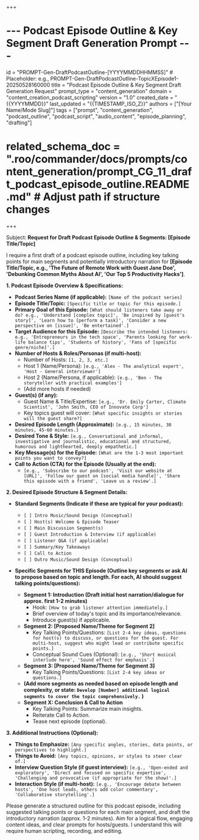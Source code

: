 +++
# --- Podcast Episode Outline & Key Segment Draft Generation Prompt ---
id = "PROMPT-Gen-DraftPodcastOutline-[YYYYMMDDHHMMSS]" # Placeholder: e.g., PROMPT-Gen-DraftPodcastOutline-TopicXEpisode1-20250528160000
title = "Podcast Episode Outline & Key Segment Draft Generation Request"
prompt_type = "content_generation"
domain = "content_creation_podcast_scripting"
version = "1.0"
created_date = "{{YYYYMMDD}}"
last_updated = "{{TIMESTAMP_ISO_Z}}"
authors = ["[Your Name/Mode Slug]"]
tags = ["prompt", "content_generation", "podcast_outline", "podcast_script", "audio_content", "episode_planning", "drafting"]
# related_schema_doc = ".roo/commander/docs/prompts/content_generation/prompt_CG_11_draft_podcast_episode_outline.README.md" # Adjust path if structure changes
+++

Subject: **Request for Draft Podcast Episode Outline & Segments: [Episode Title/Topic]**

I require a first draft of a podcast episode outline, including key talking points for main segments and potentially introductory narration for **[Episode Title/Topic, e.g., 'The Future of Remote Work with Guest Jane Doe', 'Debunking Common Myths About AI', 'Our Top 5 Productivity Hacks']**.

**1. Podcast Episode Overview & Specifications:**

*   **Podcast Series Name (if applicable):** `[Name of the podcast series]`
*   **Episode Title/Topic:** `[Specific title or topic for this episode.]`
*   **Primary Goal of this Episode:** `[What should listeners take away or do? e.g., 'Understand [complex topic]', 'Be inspired by [guest's story]', 'Learn how to [perform a task]', 'Consider a new perspective on [issue]', 'Be entertained'.]`
*   **Target Audience for this Episode:** `[Describe the intended listeners: e.g., 'Entrepreneurs in the tech space', 'Parents looking for work-life balance tips', 'Students of history', 'Fans of [specific genre/niche]'.]`
*   **Number of Hosts & Roles/Personas (if multi-host):**
    *   Number of Hosts: `[1, 2, 3, etc.]`
    *   Host 1 (Name/Persona): `[e.g., 'Alex - The analytical expert', 'Host - General interviewer']`
    *   Host 2 (Name/Persona, if applicable): `[e.g., 'Ben - The storyteller with practical examples']`
    *   (Add more hosts if needed)
*   **Guest(s) (if any):**
    *   Guest Name & Title/Expertise: `[e.g., 'Dr. Emily Carter, Climate Scientist', 'John Smith, CEO of Innovate Corp']`
    *   Key topics guest will cover: `[What specific insights or stories will the guest share?]`
*   **Desired Episode Length (Approximate):** `[e.g., 15 minutes, 30 minutes, 45-60 minutes.]`
*   **Desired Tone & Style:** `[e.g., Conversational and informal, investigative and journalistic, educational and structured, humorous and lighthearted, deeply empathetic.]`
*   **Key Message(s) for the Episode:** `[What are the 1-3 most important points you want to convey?]`
*   **Call to Action (CTA) for the Episode (Usually at the end):**
    *   `[e.g., 'Subscribe to our podcast', 'Visit our website at [URL]', 'Follow our guest on [social media handle]', 'Share this episode with a friend', 'Leave us a review'.]`

**2. Desired Episode Structure & Segment Details:**

*   **Standard Segments (Indicate if these are typical for your podcast):**
    *   `[ ] Intro Music/Sound Design (Conceptual)`
    *   `[ ] Host(s) Welcome & Episode Teaser`
    *   `[ ] Main Discussion Segment(s)`
    *   `[ ] Guest Introduction & Interview (if applicable)`
    *   `[ ] Listener Q&A (if applicable)`
    *   `[ ] Summary/Key Takeaways`
    *   `[ ] Call to Action`
    *   `[ ] Outro Music/Sound Design (Conceptual)`

*   **Specific Segments for THIS Episode (Outline key segments or ask AI to propose based on topic and length. For each, AI should suggest talking points/questions):**
    *   **Segment 1: Introduction (Draft initial host narration/dialogue for approx. first 1-2 minutes)**
        *   Hook: `[How to grab listener attention immediately.]`
        *   Brief overview of today's topic and its importance/relevance.
        *   Introduce guest(s) if applicable.
    *   **Segment 2: [Proposed Name/Theme for Segment 2]**
        *   Key Talking Points/Questions: `[List 2-4 key ideas, questions for host(s) to discuss, or questions for the guest. For multi-host, suggest who might lead or contribute specific points.]`
        *   Conceptual Sound Cues (Optional): `[e.g., 'Short musical interlude here', 'Sound effect for emphasis'.]`
    *   **Segment 3: [Proposed Name/Theme for Segment 3]**
        *   Key Talking Points/Questions: `[List 2-4 key ideas or questions.]`
    *   **(Add more segments as needed based on episode length and complexity, or state: `Develop [Number] additional logical segments to cover the topic comprehensively.` )**
    *   **Segment X: Conclusion & Call to Action**
        *   Key Talking Points: Summarize main insights.
        *   Reiterate Call to Action.
        *   Tease next episode (optional).

**3. Additional Instructions (Optional):**

*   **Things to Emphasize:** `[Any specific angles, stories, data points, or perspectives to highlight.]`
*   **Things to Avoid:** `[Any topics, opinions, or styles to steer clear of.]`
*   **Interview Question Style (if guest interview):** `[e.g., 'Open-ended and exploratory', 'Direct and focused on specific expertise', 'Challenging and provocative (if appropriate for the show)'.]`
*   **Interaction Style (if multi-host):** `[e.g., 'Encourage debate between hosts', 'One host leads, others add color commentary', 'Collaborative storytelling'.]`

Please generate a structured outline for this podcast episode, including suggested talking points or questions for each main segment, and draft the introductory narration (approx. 1-2 minutes). Aim for a logical flow, engaging content ideas, and clear prompts for hosts/guests. I understand this will require human scripting, recording, and editing.